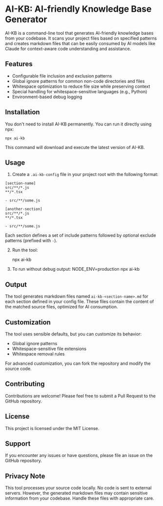 # AI-KB: AI-friendly Knowledge Base Generator

AI-KB is a command-line tool that generates AI-friendly knowledge bases from your codebase. It scans your project files based on specified patterns and creates markdown files that can be easily consumed by AI models like Claude for context-aware code understanding and assistance.

## Features

- Configurable file inclusion and exclusion patterns
- Global ignore patterns for common non-code directories and files
- Whitespace optimization to reduce file size while preserving context
- Special handling for whitespace-sensitive languages (e.g., Python)
- Environment-based debug logging

## Installation

You don't need to install AI-KB permanently. You can run it directly using npx:

    npx ai-kb


This command will download and execute the latest version of AI-KB.

## Usage

1. Create a `.ai-kb-config` file in your project root with the following format:

```
[section-name]
src/**/*.js
**/*.tsx

- src/**/some.js

[another-section]
src/**/*.js
**/*.tsx

- src/**/some.js
```

Each section defines a set of include patterns followed by optional exclude patterns (prefixed with `-`).

2. Run the tool:

   npx ai-kb

3. To run without debug output:
NODE_ENV=production npx ai-kb


## Output

The tool generates markdown files named `ai-kb-<section-name>.md` for each section defined in your config file. These files contain the content of the matched source files, optimized for AI consumption.

## Customization

The tool uses sensible defaults, but you can customize its behavior:

- Global ignore patterns
- Whitespace-sensitive file extensions
- Whitespace removal rules

For advanced customization, you can fork the repository and modify the source code.

## Contributing

Contributions are welcome! Please feel free to submit a Pull Request to the GitHub repository.

## License

This project is licensed under the MIT License.

## Support

If you encounter any issues or have questions, please file an issue on the GitHub repository.

## Privacy Note

This tool processes your source code locally. No code is sent to external servers. However, the generated markdown files may contain sensitive information from your codebase. Handle these files with appropriate care.
